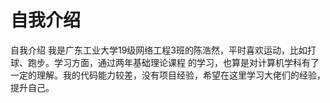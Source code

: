 # 自我介绍

自我介绍
我是广东工业大学19级网络工程3班的陈浩然，平时喜欢运动，比如打球、跑步。学习方面，通过两年基础理论课程
的学习，也算是对计算机学科有了一定的理解。我的代码能力较差，没有项目经验，希望在这里学习大佬们的经验，
提升自己。
